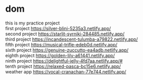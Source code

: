 # dom
this is my practice project 
<br>
first project https://silver-blini-5235a3.netlify.app/ 
<br>
second project https://starlit-syrniki-284485.netlify.app/  
third project https://incandescent-tulumba-a79822.netlify.app/
<br>
fifth project https://musical-trifle-edeb0d.netlify.app/
<br>
sixth project https://genuine-zuccutto-ea4adb.netlify.app/
<br>
eighth project https://golden-lily-a61441.netlify.app/
<br>
ninth project https://delightful-jelly-4fd7aa.netlify.app/#
<br>
tenth project https://relaxed-pasca-bc15e6.netlify.app/
<br>
weather app https://vocal-cranachan-77e744.netlify.app/
